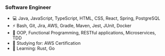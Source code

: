 ### Software Engineer ###

- 💻 Java, JavaScript, TypeScript, HTML, CSS, React, Spring, PostgreSQL
- ⚡ Bash, Git, Jira, AWS, Gradle, Maven, Jest, JUnit, Docker
- 🔭 OOP, Functional Programming, RESTful applications, Microservices, TDD
- 🌱 Studying for: AWS Certification
- 📖 Learning: Rust, Go
<!--
**derrek-gass/derrek-gass** is a ✨ _special_ ✨ repository because its `README.md` (this file) appears on your GitHub profile.

Here are some ideas to get you started:

- 🔭 I’m currently working on ...
- 🌱 Constantly growing my programming skills. In respect to proI’m currently learning ...
- 👯 I’m looking to collaborate on ...
- 🤔 I’m looking for help with ...
- 💬 Ask me about ...
- 📫 How to reach me: ...
- 😄 Pronouns: ...
- ⚡ Fun fact: ...
-->
